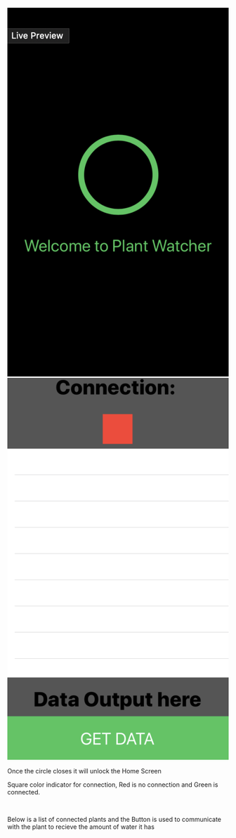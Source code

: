 
![](Images/animatedSplashScreen.png)
![](Images/HomeScreen.png)
<p> Once the circle closes it will unlock the Home Screen</p>

<p> Square color indicator for connection, Red is no connection and Green is connected.</p>
<br/>
<p> Below is a list of connected plants and the Button is used to communicate with the plant to recieve the amount of water it has</p>
